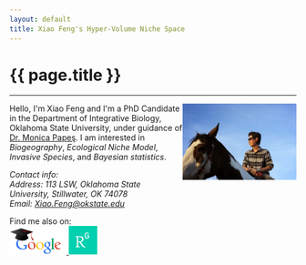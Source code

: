 ```yaml
---
layout: default
title: Xiao Feng's Hyper-Volume Niche Space
---
```

# {{ page.title }}  
<hr>
<img src="./figure/general/xf_photo.jpg" alt="Drawing" style="width: 200px;" align="right" />

Hello, I'm Xiao Feng and I'm a PhD Candidate in the Department of Integrative Biology, Oklahoma State University, under guidance of [Dr. Monica Papeş](http://monapapes.wixsite.com/biodivmatters). I am interested in *Biogeography*, *Ecological Niche Model*, *Invasive Species*, and *Bayesian statistics*.

*Contact info:*  
*Address: 113 LSW, Oklahoma State University, Stillwater, OK 74078*  
*Email: [Xiao.Feng@okstate.edu](mailto:Xiao.Feng@okstate.edu)*  

Find me also on:  
<a href="https://scholar.google.com/citations?user=YmXvK3wAAAAJ&hl=en" target="_blank">
<img src="./figure/general/googlelogo_color_270x104dp.png" alt="Drawing" style="width: 100px;"  />
</a>  <a href="https://www.researchgate.net/profile/Xiao_Feng" target="_blank">
<img src="./figure/general/researchgate.png" alt="Drawing" style="width: 50px;"  />
</a>  


